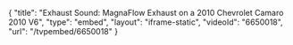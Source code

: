 {
    "title": "Exhaust Sound: MagnaFlow Exhaust on a 2010 Chevrolet Camaro 2010 V6",
    "type": "embed",
    "layout": "iframe-static",
    "videoId": "6650018",
    "url": "\/tvpembed\/6650018"
}